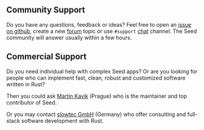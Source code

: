 ## Community Support

Do you have any questions, feedback or ideas?
Feel free to open an 
[issue on github](https://github.com/seed-rs/seed/issues), create a new [forum](https://seed.discourse.group/) topic or use `#support` [chat](https://discord.gg/JHHcHp5) channel.
The Seed community will answer usually within a few hours.

## Commercial Support

Do you need individual help with complex Seed apps?
Or are you looking for people who can implement
fast, clean, robust and customized software written in Rust?

Then you could ask [Martin Kavík](https://kavik.cz/) (Prague)
who is the maintainer and top contributor of Seed.

Or you may contact [slowtec GmbH](https://slowtec.de/) (Germany)
who offer consulting and full-stack software development with Rust.
